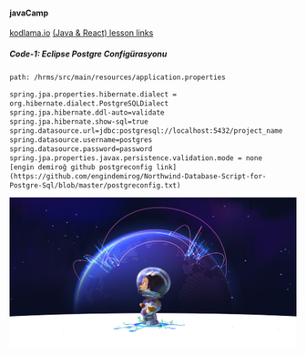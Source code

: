 #### javaCamp

[kodlama.io](https://www.kodlama.io)
[(Java & React) lesson links](https://www.youtube.com/watch?v=HB0T0hAMk0k&list=PLqG356ExoxZUuVYKLuiQLnref7Y4ims87)

##### Code-1: Eclipse Postgre Configürasyonu
`path: /hrms/src/main/resources/application.properties`

```
spring.jpa.properties.hibernate.dialect = org.hibernate.dialect.PostgreSQLDialect
spring.jpa.hibernate.ddl-auto=validate
spring.jpa.hibernate.show-sql=true
spring.datasource.url=jdbc:postgresql://localhost:5432/project_name
spring.datasource.username=postgres
spring.datasource.password=password
spring.jpa.properties.javax.persistence.validation.mode = none 
[engin demiroğ github postgreconfig link](https://github.com/engindemirog/Northwind-Database-Script-for-Postgre-Sql/blob/master/postgreconfig.txt)
```

![searching](https://github.com/nazanbahar/NazanBahar/blob/main/github-social.png)



<!--
----------------------------------------------
    Lesson 1
        intro
    lesson 2
        oopIntro
        homework
    Lesson 3
        oopIntro2
        inheritance
        inheritance2
        homework
    Lesson 4
        interface
        homework2
        homework3
    Lesson 5
        nLayeredDemo
        homework
    Lesson 6
        springIntro
        homework2
1. Lesson-1 -21/04/2021 -Java Intro-variables-conditional blocks-loops-arrays 
2. Lesson-2 -24/04/2021 -Java OOP Giriş
3. Lesson3-28/04/20201 - Java OOP Soyutlama
4. Lesson4 -01/05/2021 - Java OOP Soyutlama 2 
5. Lesson5 - 05/05/2021 - Java Kurumsal Mimarilere Giriş
6. Lesson6 - 08/05/2021 - Kurumsal Mimaride Spring Boot
HOMEWORK : https://github.com/nazanbahar/javaTutorial
1.Lesson-1
1.3. Lesson-1 - Homework-3 -Java Dersleri -PART-(5-23) 
3. Lesson3 
Lesson-3 - Homework-1 -Java Dersleri -PART-(27-39)  
Lesson-3 - Homework-2 -Kodlama.io Project
4: Lesson4
Lesson-4 - Homework-1 -Java Dersleri -PART-(40-45)  
Lesson-4 - Homework-2 -StarbucksCoffeeShop
Lesson-4 - Homework-3 -GameStoreManagement
6. Lesson6
Lesson-6 - Homework-2 -hrmsProject - Human Resource Management System
Kurumsal Mimaride Spring Boot

------------------------------------------
![searching](https://github.com/nazanbahar/NazanBahar/blob/main/github-social.png)


---------------------------------
`console.log("Hello, World!");`
-------------------------------
```function (){
console.log("Hello, World!);
}```
----------------------------------------------
[kodlama.io](https://www.kodlama.io)
-------------------------------------
<!--- comment --->
<!--- 
1. Gün Java Giriş - 21 NiSAN 2021
Java Giriş
https://www.youtube.com/watch?v=HB0T0hAMk0k
2. Gün Java OOP Giriş - 24 NiSAN 2021
Java OOP Giriş"	"Ders Linki:
https://www.youtube.com/watch?v=zwPQsIpTrH8
3. Gün Java OOP Soyutlama - 28 NiSAN 2021
Java OOP Soyutlama"	"DersLinki: 
https://www.youtube.com/watch?v=v0nc0yesGfk
4. Gün Java OOP Soyutlama 2 - 01 MAYIS 2021
Java OOP Soyutlama 2"	"DersLinki: 
https://www.youtube.com/watch?v=b_kiGUJSOQM
5. Gün Java Kurumsal Mimarilere Giriş - 05 MAYIS 2021
Java Kurumsal Mimarilere Giriş"	"DersLinki: 
https://www.youtube.com/watch?v=yaBPeS65vwM
--->

